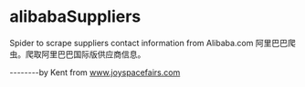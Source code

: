 # alibabaSuppliers

Spider to scrape suppliers contact information from Alibaba.com
阿里巴巴爬虫。爬取阿里巴巴国际版供应商信息。

--------by Kent from www.joyspacefairs.com